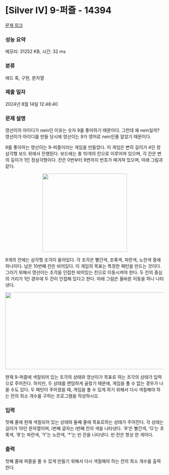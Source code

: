 # [Silver IV] 9-퍼즐 - 14394 

[문제 링크](https://www.acmicpc.net/problem/14394) 

### 성능 요약

메모리: 31252 KB, 시간: 32 ms

### 분류

애드 혹, 구현, 문자열

### 제출 일자

2024년 8월 14일 12:48:40

### 문제 설명

<p>영선이의 아이디가 nein인 이유는 숫자 9를 좋아하기 때문이다. 그런데 왜 nein일까? 영선이가 아이디를 만들 당시에 영선이는 9가 영어로 nein인줄 알았기 때문이다.</p>

<p>9를 좋아하는 영선이는 9-퍼즐이라는 게임을 만들었다. 이 게임은 변의 길이가 4인 정삼각형 보드 위에서 진행된다. 보드에는 총 10개의 칸으로 이루어져 있으며, 각 칸은 변의 길이가 1인 정삼각형이다. 칸은 0번부터 9번까지 번호가 매겨져 있으며, 아래 그림과 같다.</p>

<p style="text-align:center"><img alt="" src="https://onlinejudgeimages.s3-ap-northeast-1.amazonaws.com/problem/14394/1.gif" style="height:249px; width:268px"></p>

<p>9개의 칸에는 삼각형 조각이 들어있다. 각 조각은 빨간색, 초록색, 파란색, 노란색 중에 하나이다. 남은 10번째 칸은 비어있다. 이 게임의 목표는 특정한 패턴을 만드는 것이다. 그러기 위해서 영선이는 조각을 인접한 비어있는 칸으로 이동시켜야 한다. 두 칸의 중심의 거리가 1인 경우에 두 칸이 인접해 있다고 한다. 아래 그림은 올바른 이동을 하나 나타낸다.</p>

<p style="text-align:center"><img alt="" src="https://onlinejudgeimages.s3-ap-northeast-1.amazonaws.com/problem/14394/2.gif" style="height:244px; width:551px"></p>

<p>현재 9-퍼즐에 색칠되어 있는 조각의 상태와 영선이가 목표로 하는 조각의 상태가 입력으로 주어진다. 하지만, 두 상태를 랜덤하게 골랐기 때문에, 게임을 풀 수 없는 경우가 나올 수도 있다. 두 패턴이 주어졌을 때, 게임을 풀 수 있게 하기 위해서 다시 색칠해야 하는 칸의 최소 개수를 구하는 프로그램을 작성하시오. </p>

### 입력 

 <p>첫째 줄에 현재 색칠되어 있는 상태와 둘째 줄에 목표로하는 상태가 주어진다. 각 상태는 길이가 10인 문자열이며, i번째 글자는 i번째 칸의 색을 나타낸다. 'R'은 빨간색, 'G'는 초록색, 'B'는 파란색, 'Y'는 노란색, '*'는 빈 칸을 나타낸다. 빈 칸은 항상 한 개이다.</p>

### 출력 

 <p>첫째 줄에 퍼즐을 풀 수 있게 만들기 위해서 다시 색칠해야 하는 칸의 최소 개수를 출력한다.</p>

